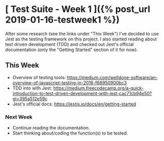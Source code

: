 # [ Test Suite - Week 1 ]({% post_url 2019-01-16-testweek1 %})

After some research (see the links under "This Week") I've decided to use Jest as the testing framework on this project. I also started reading about test driven development (TDD) and checked out Jest's official documentation (only the "Getting Started" section of it for now).

## This Week

- Overview of testing tools: https://medium.com/welldone-software/an-overview-of-javascript-testing-in-2018-f68950900bc3
- TDD into with Jest: https://medium.freecodecamp.org/a-quick-introduction-to-test-driven-development-with-jest-cac71cb94e50?gi=395a512e59c
- Jest's official docs: https://jestjs.io/docs/en/getting-started

### Next Week

- Continue reading the documentation.
- Start thinking about/coding the function(s) to be tested.
